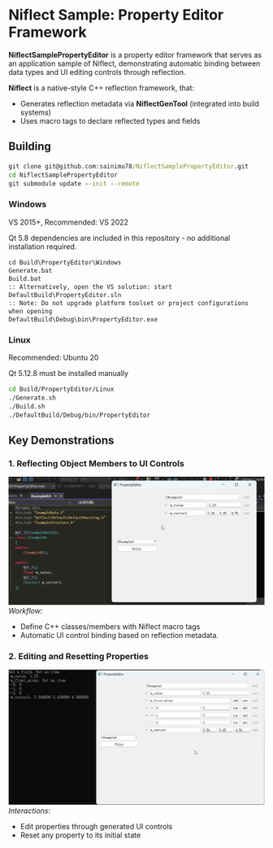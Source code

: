 # Niflect Sample: Property Editor Framework

**NiflectSamplePropertyEditor** is a property editor framework that serves as an application sample of Niflect, demonstrating automatic binding between data types and UI editing controls through reflection.

**Niflect** is a native-style C++ reflection framework, that:

- Generates reflection metadata via **NiflectGenTool** (integrated into build systems)
- Uses macro tags to declare reflected types and fields

## Building

```bat
git clone git@github.com:sainimu78/NiflectSamplePropertyEditor.git
cd NiflectSamplePropertyEditor
git submodule update --init --remote
```

### Windows

VS 2015+, Recommended: VS 2022

Qt 5.8 dependencies are included in this repository - no additional installation required.

```
cd Build\PropertyEditor\Windows
Generate.bat
Build.bat
:: Alternatively, open the VS solution: start DefaultBuild\PropertyEditor.sln
:: Note: Do not upgrade platform toolset or project configurations when opening
DefaultBuild\Debug\bin\PropertyEditor.exe
```

### Linux

Recommended: Ubuntu 20

Qt 5.12.8 must be installed manually

```bash
cd Build/PropertyEditor/Linux
./Generate.sh
./Build.sh
./DefaultBuild/Debug/bin/PropertyEditor
```

## Key Demonstrations

### 1. Reflecting Object Members to UI Controls

![Basic_Reflection](../Basic_Reflection.gif)
*Workflow:*

- Define C++ classes/members with Niflect macro tags
- Automatic UI control binding based on reflection metadata.

### 2. Editing and Resetting Properties

![Edit_Reset_Print](../Edit_Reset_Print.gif)
*Interactions:*

- Edit properties through generated UI controls
- Reset any property to its initial state

